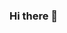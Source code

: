 ### Hi there 👋

<div id="sketch-holder"></div>

<script src="https://cdn.jsdelivr.net/npm/p5@1.2.0/lib/p5.js"></script>

<script src="js/rainbowwalk.js"></script>

<!--
**jfpettit/jfpettit** is a ✨ _special_ ✨ repository because its `README.md` (this file) appears on your GitHub profile.

Here are some ideas to get you started:

- 🔭 I’m currently working on ...
- 🌱 I’m currently learning ...
- 👯 I’m looking to collaborate on ...
- 🤔 I’m looking for help with ...
- 💬 Ask me about ...
- 📫 How to reach me: ...
- 😄 Pronouns: ...
- ⚡ Fun fact: ...
-->

